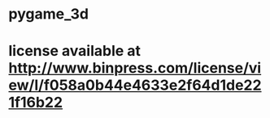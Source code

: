 # pygame_3d
# license available at http://www.binpress.com/license/view/l/f058a0b44e4633e2f64d1de221f16b22
